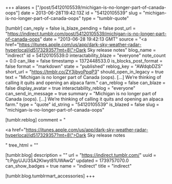 +++
aliases = ["/post/54120105539/michigan-is-no-longer-part-of-canada-oops"]
date = 2013-06-28T19:42:13Z
id = "54120105539"
slug = "michigan-is-no-longer-part-of-canada-oops"
type = "tumblr-quote"

[tumblr]
can_reply = false
is_blaze_pending = false
post_url = "https://indirect.tumblr.com/post/54120105539/michigan-is-no-longer-part-of-canada-oops"
date = "2013-06-28 19:42:13 GMT"
source = "<a href=\"https://itunes.apple.com/us/app/dark-sky-weather-radar-hyperlocal/id517329357?mt=8\">Dark Sky release notes</a>"
blog_name = "indirect"
id = 54120105539.0
interactability_blaze = "everyone"
note_count = 0.0
can_like = false
timestamp = 1372448533.0
is_blocks_post_format = false
format = "markdown"
state = "published"
reblog_key = "AWdqbDZS"
short_url = "https://tmblr.co/ZY3jbyoPpqP3"
should_open_in_legacy = true
text = "Michigan is no longer part of Canada (oops). […] We&rsquo;re thinking of calling it quits and opening an alpaca farm."
can_reblog = false
can_blaze = false
display_avatar = true
interactability_reblog = "everyone"
can_send_in_message = true
summary = "Michigan is no longer part of Canada (oops). […] We’re thinking of calling it quits and opening an alpaca farm."
type = "quote"
id_string = "54120105539"
is_blazed = false
slug = "michigan-is-no-longer-part-of-canada-oops"

[tumblr.reblog]
comment = "<p><a href=\"https://itunes.apple.com/us/app/dark-sky-weather-radar-hyperlocal/id517329357?mt=8\">Dark Sky release notes</a></p>"
tree_html = ""

[tumblr.blog]
description = ""
url = "https://indirect.tumblr.com/"
uuid = "t:PgyUJU3SA2Klwyt81UWAwQ"
updated = 1739757070.0
can_show_badges = true
name = "indirect"
title = "indirect"

[tumblr.blog.tumblrmart_accessories]
+++
